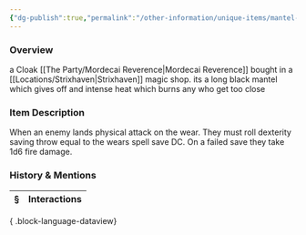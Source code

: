 ```yaml
---
{"dg-publish":true,"permalink":"/other-information/unique-items/mantel-of-flames/","tags":["morditem"],"updated":"2025-08-11T11:53:32.314+01:00"}
---
```


### Overview
a Cloak [[The Party/Mordecai Reverence\|Mordecai Reverence]] bought in a [[Locations/Strixhaven\|Strixhaven]] magic shop. its a long black mantel which gives off and intense heat which burns any who get too close

### Item Description
When an enemy lands physical attack on the wear. They must roll dexterity saving throw equal to the wears spell save DC. On a failed save they take 1d6 fire damage. 

### History & Mentions
| § | Interactions |
| - | ------------ |

{ .block-language-dataview}